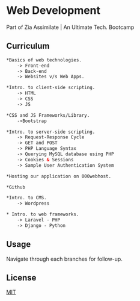 # Web Development

Part of Zia Assimilate | An Ultimate Tech. Bootcamp

## Curriculum

```html
*Basics of web technologies.
    -> Front-end
    -> Back-end
    -> Websites v/s Web Apps.

*Intro. to client-side scripting.
    -> HTML
    -> CSS
    -> JS

*CSS and JS Frameworks/Library.
    ->Bootstrap

*Intro. to server-side scripting.
    -> Request-Response Cycle
    -> GET and POST
    -> PHP Language Syntax
    -> Querying MySQL database using PHP 
    -> Cookies & Sessions
    -> Sample User Authentication System

*Hosting our application on 000webhost.

*Github

*Intro. to CMS.
    -> Wordpress

* Intro. to web frameworks.
    -> Laravel - PHP
    -> Django - Python
```

## Usage
Navigate through each branches for follow-up.

## License
[MIT](https://choosealicense.com/licenses/mit/)
